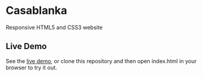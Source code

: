 # Casablanka
Responsive HTML5 and CSS3 website

## Live Demo
See the [live demo](https://behruzayubov.github.io/casablanka/), or clone this repository and then open index.html in your browser to try it out.
